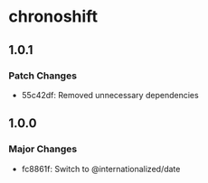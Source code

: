 # chronoshift

## 1.0.1

### Patch Changes

- 55c42df: Removed unnecessary dependencies

## 1.0.0

### Major Changes

- fc8861f: Switch to @internationalized/date
